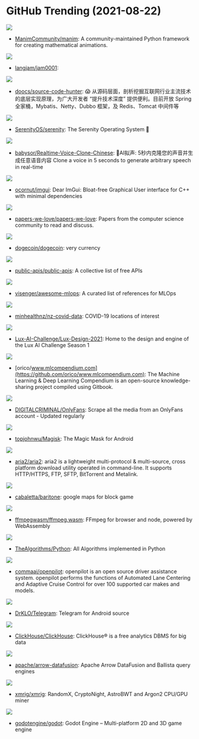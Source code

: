 # GitHub Trending (2021-08-22)

![](https://img.shields.io/badge/Python-New%20889-green?style=flat-square&logo=appveyor)
- [ManimCommunity/manim](https://github.com/ManimCommunity/manim): A community-maintained Python framework for creating mathematical animations.

![](https://img.shields.io/badge/Rust-New%2044-green?style=flat-square&logo=appveyor)
- [langjam/jam0001](https://github.com/langjam/jam0001): 

![](https://img.shields.io/badge/Java-New%20170-green?style=flat-square&logo=appveyor)
- [doocs/source-code-hunter](https://github.com/doocs/source-code-hunter): 😱 从源码层面，剖析挖掘互联网行业主流技术的底层实现原理，为广大开发者 “提升技术深度” 提供便利。目前开放 Spring 全家桶，Mybatis、Netty、Dubbo 框架，及 Redis、Tomcat 中间件等

![](https://img.shields.io/badge/C%2B%2B-New%20332-green?style=flat-square&logo=appveyor)
- [SerenityOS/serenity](https://github.com/SerenityOS/serenity): The Serenity Operating System 🐞

![](https://img.shields.io/badge/Python-New%20801-green?style=flat-square&logo=appveyor)
- [babysor/Realtime-Voice-Clone-Chinese](https://github.com/babysor/Realtime-Voice-Clone-Chinese): 🚀AI拟声: 5秒内克隆您的声音并生成任意语音内容 Clone a voice in 5 seconds to generate arbitrary speech in real-time

![](https://img.shields.io/badge/C%2B%2B-New%2045-green?style=flat-square&logo=appveyor)
- [ocornut/imgui](https://github.com/ocornut/imgui): Dear ImGui: Bloat-free Graphical User interface for C++ with minimal dependencies

![](https://img.shields.io/badge/Shell-New%20356-green?style=flat-square&logo=appveyor)
- [papers-we-love/papers-we-love](https://github.com/papers-we-love/papers-we-love): Papers from the computer science community to read and discuss.

![](https://img.shields.io/badge/C%2B%2B-New%2045-green?style=flat-square&logo=appveyor)
- [dogecoin/dogecoin](https://github.com/dogecoin/dogecoin): very currency

![](https://img.shields.io/badge/Python-New%201-green?style=flat-square&logo=appveyor)
- [public-apis/public-apis](https://github.com/public-apis/public-apis): A collective list of free APIs

![](https://img.shields.io/badge/none-New%20122-green?style=flat-square&logo=appveyor)
- [visenger/awesome-mlops](https://github.com/visenger/awesome-mlops): A curated list of references for MLOps

![](https://img.shields.io/badge/none-New%20110-green?style=flat-square&logo=appveyor)
- [minhealthnz/nz-covid-data](https://github.com/minhealthnz/nz-covid-data): COVID-19 locations of interest

![](https://img.shields.io/badge/C%2B%2B-New%20132-green?style=flat-square&logo=appveyor)
- [Lux-AI-Challenge/Lux-Design-2021](https://github.com/Lux-AI-Challenge/Lux-Design-2021): Home to the design and engine of the Lux AI Challenge Season 1

![](https://img.shields.io/badge/none-New%20249-green?style=flat-square&logo=appveyor)
- [orico/www.mlcompendium.com](https://github.com/orico/www.mlcompendium.com): The Machine Learning & Deep Learning Compendium is an open-source knowledge-sharing project compiled using Gitbook.

![](https://img.shields.io/badge/Python-New%2081-green?style=flat-square&logo=appveyor)
- [DIGITALCRIMINAL/OnlyFans](https://github.com/DIGITALCRIMINAL/OnlyFans): Scrape all the media from an OnlyFans account - Updated regularly

![](https://img.shields.io/badge/C%2B%2B-New%2052-green?style=flat-square&logo=appveyor)
- [topjohnwu/Magisk](https://github.com/topjohnwu/Magisk): The Magic Mask for Android

![](https://img.shields.io/badge/C%2B%2B-New%2045-green?style=flat-square&logo=appveyor)
- [aria2/aria2](https://github.com/aria2/aria2): aria2 is a lightweight multi-protocol & multi-source, cross platform download utility operated in command-line. It supports HTTP/HTTPS, FTP, SFTP, BitTorrent and Metalink.

![](https://img.shields.io/badge/Java-New%2013-green?style=flat-square&logo=appveyor)
- [cabaletta/baritone](https://github.com/cabaletta/baritone): google maps for block game

![](https://img.shields.io/badge/JavaScript-New%20258-green?style=flat-square&logo=appveyor)
- [ffmpegwasm/ffmpeg.wasm](https://github.com/ffmpegwasm/ffmpeg.wasm): FFmpeg for browser and node, powered by WebAssembly

![](https://img.shields.io/badge/Python-New%20115-green?style=flat-square&logo=appveyor)
- [TheAlgorithms/Python](https://github.com/TheAlgorithms/Python): All Algorithms implemented in Python

![](https://img.shields.io/badge/C%2B%2B-New%2060-green?style=flat-square&logo=appveyor)
- [commaai/openpilot](https://github.com/commaai/openpilot): openpilot is an open source driver assistance system. openpilot performs the functions of Automated Lane Centering and Adaptive Cruise Control for over 100 supported car makes and models.

![](https://img.shields.io/badge/Java-New%2024-green?style=flat-square&logo=appveyor)
- [DrKLO/Telegram](https://github.com/DrKLO/Telegram): Telegram for Android source

![](https://img.shields.io/badge/C%2B%2B-New%20319-green?style=flat-square&logo=appveyor)
- [ClickHouse/ClickHouse](https://github.com/ClickHouse/ClickHouse): ClickHouse® is a free analytics DBMS for big data

![](https://img.shields.io/badge/Rust-New%2023-green?style=flat-square&logo=appveyor)
- [apache/arrow-datafusion](https://github.com/apache/arrow-datafusion): Apache Arrow DataFusion and Ballista query engines

![](https://img.shields.io/badge/C%2B%2B-New%206-green?style=flat-square&logo=appveyor)
- [xmrig/xmrig](https://github.com/xmrig/xmrig): RandomX, CryptoNight, AstroBWT and Argon2 CPU/GPU miner

![](https://img.shields.io/badge/C%2B%2B-New%2080-green?style=flat-square&logo=appveyor)
- [godotengine/godot](https://github.com/godotengine/godot): Godot Engine – Multi-platform 2D and 3D game engine

